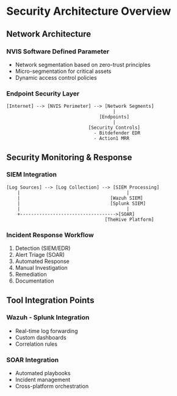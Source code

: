 # Security Architecture Overview

## Network Architecture

### NVIS Software Defined Parameter
- Network segmentation based on zero-trust principles
- Micro-segmentation for critical assets
- Dynamic access control policies

### Endpoint Security Layer
```
[Internet] --> [NVIS Perimeter] --> [Network Segments]
                                       |
                                  [Endpoints]
                                       |
                              [Security Controls]
                                - Bitdefender EDR
                                - Action1 MRR
```

## Security Monitoring & Response

### SIEM Integration
```
[Log Sources] --> [Log Collection] --> [SIEM Processing]
    |                                       |
    |                                 [Wazuh SIEM]
    |                                 [Splunk SIEM]
    |                                       |
    +----------------------------------->[SOAR]
                                    [TheHive Platform]
```

### Incident Response Workflow
1. Detection (SIEM/EDR)
2. Alert Triage (SOAR)
3. Automated Response
4. Manual Investigation
5. Remediation
6. Documentation

## Tool Integration Points

### Wazuh - Splunk Integration
- Real-time log forwarding
- Custom dashboards
- Correlation rules

### SOAR Integration
- Automated playbooks
- Incident management
- Cross-platform orchestration
